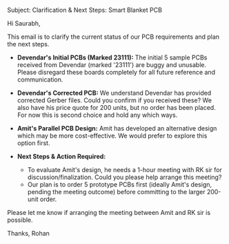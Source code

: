 Subject: Clarification & Next Steps: Smart Blanket PCB

Hi Saurabh,

This email is to clarify the current status of our PCB requirements and plan the next steps.

*   **Devendar's Initial PCBs (Marked 23111):** The initial 5 sample PCBs received from Devendar (marked '23111') are buggy and unusable. Please disregard these boards completely for all future reference and communication.

*   **Devendar's Corrected PCB:** We understand Devendar has provided corrected Gerber files. Could you confirm if you received these? We also have his price quote for 200 units, but no order has been placed. For now this is second choice and hold any which ways.

*   **Amit's Parallel PCB Design:** Amit has developed an alternative design which may be more cost-effective. We would prefer to explore this option first.

*   **Next Steps & Action Required:**
    *   To evaluate Amit's design, he needs a 1-hour meeting with RK sir for discussion/finalization. Could you please help arrange this meeting?
    *   Our plan is to order 5 prototype PCBs first (ideally Amit's design, pending the meeting outcome) before committing to the larger 200-unit order.

Please let me know if arranging the meeting between Amit and RK sir is possible.

Thanks,
Rohan